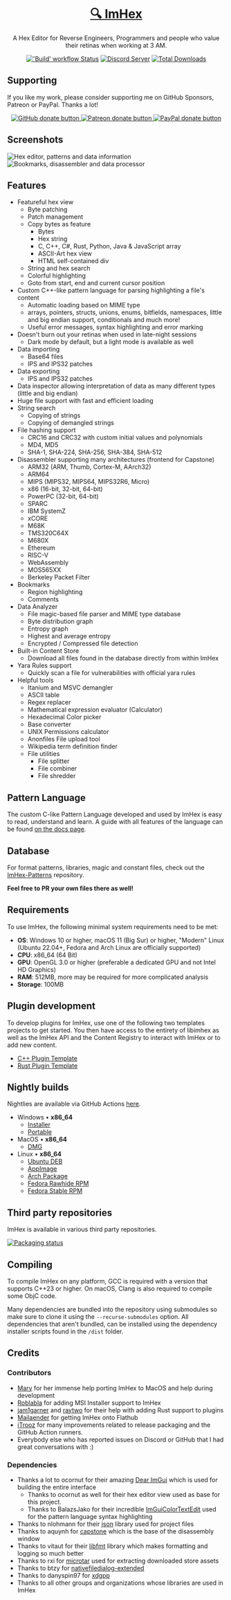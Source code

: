 <a href="https://imhex.werwolv.net"><h1 align="center" >:mag: ImHex</h1></a>

<p align="center">A Hex Editor for Reverse Engineers, Programmers and people who value their retinas when working at 3 AM.</p>

<p align="center">
  <a title="'Build' workflow Status" href="https://github.com/WerWolv/ImHex/actions?query=workflow%3ABuild"><img alt="'Build' workflow Status" src="https://img.shields.io/github/workflow/status/WerWolv/ImHex/Build?longCache=true&style=for-the-badge&label=Build&logoColor=fff&logo=GitHub%20Actions"></a>
  <a title="Discord Server" href="https://discord.gg/X63jZ36xBY"><img alt="Discord Server" src="https://img.shields.io/discord/789833418631675954?label=Discord&logo=Discord&style=for-the-badge"></a>
  <a title="Total Downloads" href="https://github.com/WerWolv/ImHex/releases/latest"><img alt="Total Downloads" src="https://img.shields.io/github/downloads/WerWolv/ImHex/total?longCache=true&style=for-the-badge&label=Downloads&logoColor=fff&logo=GitHub"></a>
</p>

## Supporting

If you like my work, please consider supporting me on GitHub Sponsors, Patreon or PayPal. Thanks a lot!

<p align="center">
<a href="https://github.com/sponsors/WerWolv"><img src="https://werwolv.net/assets/github_banner.png" alt="GitHub donate button" /> </a>
<a href="https://www.patreon.com/werwolv"><img src="https://c5.patreon.com/external/logo/become_a_patron_button.png" alt="Patreon donate button" /> </a>
<a href="https://werwolv.net/donate"><img src="https://werwolv.net/assets/paypal_banner.png" alt="PayPal donate button" /> </a>
</p>

## Screenshots

![Hex editor, patterns and data information](https://user-images.githubusercontent.com/10835354/139717326-8044769d-527b-4d88-8adf-2d4ecafdca1f.png)
![Bookmarks, disassembler and data processor](https://user-images.githubusercontent.com/10835354/139717323-1f8c9d52-f7eb-4f43-9f11-097ac728ed6c.png)

## Features

- Featureful hex view
  - Byte patching
  - Patch management
  - Copy bytes as feature
    - Bytes
    - Hex string
    - C, C++, C#, Rust, Python, Java & JavaScript array
    - ASCII-Art hex view
    - HTML self-contained div
  - String and hex search
  - Colorful highlighting
  - Goto from start, end and current cursor position
- Custom C++-like pattern language for parsing highlighting a file's content
  - Automatic loading based on MIME type
  - arrays, pointers, structs, unions, enums, bitfields, namespaces, little and big endian support, conditionals and much more!
  - Useful error messages, syntax highlighting and error marking
- Doesn't burn out your retinas when used in late-night sessions
  - Dark mode by default, but a light mode is available as well
- Data importing
  - Base64 files
  - IPS and IPS32 patches
- Data exporting
  - IPS and IPS32 patches
- Data inspector allowing interpretation of data as many different types (little and big endian)
- Huge file support with fast and efficient loading
- String search
  - Copying of strings
  - Copying of demangled strings
- File hashing support
  - CRC16 and CRC32 with custom initial values and polynomials
  - MD4, MD5
  - SHA-1, SHA-224, SHA-256, SHA-384, SHA-512
- Disassembler supporting many architectures (frontend for Capstone)
  - ARM32 (ARM, Thumb, Cortex-M, AArch32)
  - ARM64
  - MIPS (MIPS32, MIPS64, MIPS32R6, Micro)
  - x86 (16-bit, 32-bit, 64-bit)
  - PowerPC (32-bit, 64-bit)
  - SPARC
  - IBM SystemZ
  - xCORE
  - M68K
  - TMS320C64X
  - M680X
  - Ethereum
  - RISC-V
  - WebAssembly
  - MOS565XX
  - Berkeley Packet Filter
- Bookmarks
  - Region highlighting
  - Comments
- Data Analyzer
  - File magic-based file parser and MIME type database
  - Byte distribution graph
  - Entropy graph
  - Highest and average entropy
  - Encrypted / Compressed file detection
- Built-in Content Store
  - Download all files found in the database directly from within ImHex
- Yara Rules support
  - Quickly scan a file for vulnerabilities with official yara rules
- Helpful tools
  - Itanium and MSVC demangler
  - ASCII table
  - Regex replacer
  - Mathematical expression evaluator (Calculator)
  - Hexadecimal Color picker
  - Base converter
  - UNIX Permissions calculator
  - Anonfiles File upload tool
  - Wikipedia term definition finder
  - File utilities
    - File splitter
    - File combiner
    - File shredder

## Pattern Language

The custom C-like Pattern Language developed and used by ImHex is easy to read, understand and learn. A guide with all features of the language can be found [on the docs page](http://imhex.werwolv.net/docs).

## Database

For format patterns, libraries, magic and constant files, check out the [ImHex-Patterns](https://github.com/WerWolv/ImHex-Patterns) repository. 

**Feel free to PR your own files there as well!**

## Requirements

To use ImHex, the following minimal system requirements need to be met:

- **OS**: Windows 10 or higher, macOS 11 (Big Sur) or higher, "Modern" Linux (Ubuntu 22.04+, Fedora and Arch Linux are officially supported)
- **CPU**: x86_64 (64 Bit)
- **GPU**: OpenGL 3.0 or higher (preferable a dedicated GPU and not Intel HD Graphics)
- **RAM**: 512MB, more may be required for more complicated analysis
- **Storage**: 100MB

## Plugin development

To develop plugins for ImHex, use one of the following two templates projects to get started. You then have access to the entirety of libimhex as well as the ImHex API and the Content Registry to interact with ImHex or to add new content.
- [C++ Plugin Template](https://github.com/WerWolv/ImHex-Cpp-Plugin-Template)
- [Rust Plugin Template](https://github.com/WerWolv/ImHex-Rust-Plugin-Template)


## Nightly builds

Nightlies are available via GitHub Actions [here](https://github.com/WerWolv/ImHex/actions?query=workflow%3ABuild).

- Windows • __x86_64__
  - [Installer](https://nightly.link/WerWolv/ImHex/workflows/build/master/Windows%20Installer.zip)
  - [Portable](https://nightly.link/WerWolv/ImHex/workflows/build/master/Windows%20Portable.zip)
- MacOS • __x86_64__
  - [DMG](https://nightly.link/WerWolv/ImHex/workflows/build/master/macOS%20DMG.zip)
- Linux • __x86_64__
  - [Ubuntu DEB](https://nightly.link/WerWolv/ImHex/workflows/build/master/Linux%20DEB%20%28Ubuntu%2022.04%29.zip)
  - [AppImage](https://nightly.link/WerWolv/ImHex/workflows/build/master/Linux%20AppImage.zip)
  - [Arch Package](https://nightly.link/WerWolv/ImHex/workflows/build/master/ArchLinux%20.pkg.tar.zst.zip)
  - [Fedora Rawhide RPM](https://nightly.link/WerWolv/ImHex/workflows/build/master/Fedora%20Rawhide%20RPM.zip)
  - [Fedora Stable RPM](https://nightly.link/WerWolv/ImHex/workflows/build/master/Fedora%20Latest%20RPM.zip)

## Third party repositories

ImHex is available in various third party repositories.

[![Packaging status](https://repology.org/badge/vertical-allrepos/imhex.svg)](https://repology.org/project/imhex/versions)

## Compiling

To compile ImHex on any platform, GCC is required with a version that supports C++23 or higher. 
On macOS, Clang is also required to compile some ObjC code. 

Many dependencies are bundled into the repository using submodules so make sure to clone it using the `--recurse-submodules` option.
All dependencies that aren't bundled, can be installed using the dependency installer scripts found in the `/dist` folder.

## Credits

### Contributors

- [Mary](https://github.com/Thog) for her immense help porting ImHex to MacOS and help during development
- [Roblabla](https://github.com/Roblabla) for adding MSI Installer support to ImHex
- [jam1garner](https://github.com/jam1garner) and [raytwo](https://github.com/raytwo) for their help with adding Rust support to plugins
- [Mailaender](https://github.com/Mailaender) for getting ImHex onto Flathub
- [iTrooz](https://github.com/iTrooz) for many improvements related to release packaging and the GitHub Action runners.
- Everybody else who has reported issues on Discord or GitHub that I had great conversations with :)

### Dependencies

- Thanks a lot to ocornut for their amazing [Dear ImGui](https://github.com/ocornut/imgui) which is used for building the entire interface
  - Thanks to ocornut as well for their hex editor view used as base for this project.
  - Thanks to BalazsJako for their incredible [ImGuiColorTextEdit](https://github.com/BalazsJako/ImGuiColorTextEdit) used for the pattern language syntax highlighting
- Thanks to nlohmann for their [json](https://github.com/nlohmann/json) library used for project files
- Thanks to aquynh for [capstone](https://github.com/aquynh/capstone) which is the base of the disassembly window
- Thanks to vitaut for their [libfmt](https://github.com/fmtlib/fmt) library which makes formatting and logging so much better
- Thanks to rxi for [microtar](https://github.com/rxi/microtar) used for extracting downloaded store assets 
- Thanks to btzy for [nativefiledialog-extended](https://github.com/btzy/nativefiledialog-extended)
- Thanks to danyspin97 for [xdgpp](https://sr.ht/~danyspin97/xdgpp)
- Thanks to all other groups and organizations whose libraries are used in ImHex